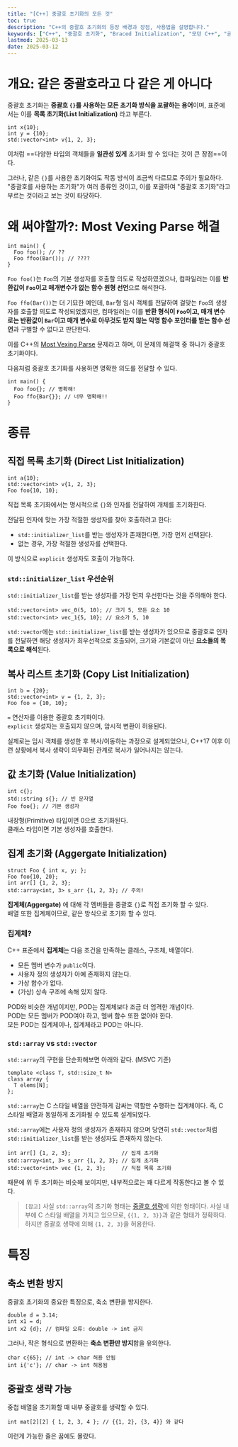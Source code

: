 ```yaml
---
title: "[C++] 중괄호 초기화의 모든 것"
toc: true
description: "C++의 중괄호 초기화의 등장 배경과 장점, 사용법을 설명합니다."
keywords: ["C++", "중괄호 초기화", "Braced Initialization", "모던 C++", "균일 초기화", "유니폼 초기화"]
lastmod: 2025-03-13
date: 2025-03-12
---
```


# 개요: 같은 중괄호라고 다 같은 게 아니다

중괄호 초기화는 **중괄호 `{}`를 사용하는 모든 초기화 방식을 포괄하는 용어**이며, 표준에서는 이를 **목록 초기화(List Initialization)** 라고 부른다.

```cpp{lineNos=false}
int x{10};
int y = {10};
std::vector<int> v{1, 2, 3};
```

이처럼 ==다양한 타입의 객체들을 **일관성 있게** 초기화 할 수 있다는 것이 큰 장점==이다.

그러나, 같은 `{}`를 사용한 초기화여도 작동 방식이 조금씩 다르므로 주의가 필요하다. "중괄호를 사용하는 초기화"가 여러 종류인 것이고, 이를 포괄하여 "중괄호 초기화"라고 부르는 것이라고 보는 것이 타당하다.

# 왜 써야할까?: Most Vexing Parse 해결

```cpp{lineNos=false}
int main() {
  Foo foo(); // ??
  Foo ffoo(Bar()); // ????
}
```

`Foo foo()`는 `Foo`의 기본 생성자를 호출할 의도로 작성하였겠으나, 컴파일러는 이를 **반환값이 `Foo`이고 매개변수가 없는 함수 원형 선언**으로 해석한다.

`Foo ffo(Bar())`는 더 기묘한 예인데, `Bar`형 임시 객체를 전달하여 걸맞는 `Foo`의 생성자를 호출할 의도로 작성되었겠지만, 컴파일러는 이를 **반환 형식이 `Foo`이고, 매개 변수로는 반환값이 `Bar`이고 매개 변수로 아무것도 받지 않는 익명 함수 포인터를 받는 함수 선언**과 구별할 수 없다고 판단한다.

이를 C++의 [Most Vexing Parse](https://en.wikipedia.org/wiki/Most_vexing_parse) 문제라고 하며, 이 문제의 해결책 중 하나가 중괄호 초기화이다.

다음처럼 중괄호 초기화를 사용하면 명확한 의도를 전달할 수 있다.

```cpp{lineNos=false}
int main() {
  Foo foo{}; // 명확해!
  Foo ffo{Bar{}}; // 너무 명확해!!
}
```

# 종류

## 직접 목록 초기화 (Direct List Initialization)

```cpp{lineNos=false}
int a{10};
std::vector<int> v{1, 2, 3};
Foo foo{10, 10};
```

직접 목록 초기화에서는 명시적으로 `{}`와 인자를 전달하여 개체를 초기화한다.  

전달된 인자에 맞는 가장 적절한 생성자를 찾아 호출하려고 한다:
* `std::initializer_list`를 받는 생성자가 존재한다면, 가장 먼저 선택된다.
* 없는 경우, 가장 적절한 생성자를 선택한다.

이 방식으로 `explicit` 생성자도 호출이 가능하다.

### `std::initializer_list` 우선순위

`std::initializer_list`를 받는 생성자를 가장 먼저 우선한다는 것을 주의해야 한다.

```cpp{lineNos=false}
std::vector<int> vec_0(5, 10); // 크기 5, 모든 요소 10
std::vector<int> vec_1{5, 10}; // 요소가 5, 10
```

`std::vector`에는 `std::initializer_list`를 받는 생성자가 있으므로 중괄호로 인자를 전달하면 해당 생성자가 최우선적으로 호출되어, 크기와 기본값이 아닌 **요소들의 목록으로 해석**된다.

## 복사 리스트 초기화 (Copy List Initialization)

```cpp{lineNos=false}
int b = {20};
std::vector<int> v = {1, 2, 3};
Foo foo = {10, 10};
```

`=` 연산자를 이용한 중괄호 초기화이다.  
`explicit` 생성자는 호출되지 않으며, 암시적 변환이 허용된다.  

실제로는 임시 객체를 생성한 후 복사/이동하는 과정으로 설계되었으나, C++17 이후 이런 상황에서 복사 생략이 의무화된 관계로 복사가 일어나지는 않는다.

## 값 초기화 (Value Initialization)

```cpp{lineNos=false}
int c{};
std::string s{}; // 빈 문자열
Foo foo{}; // 기본 생성자
```

내장형(Primitive) 타입이면 0으로 초기화된다.  
클래스 타입이면 기본 생성자를 호출한다.  

## 집계 초기화 (Aggergate Initialization)

```cpp{lineNos=false}
struct Foo { int x, y; };
Foo foo{10, 20};
int arr[] {1, 2, 3};
std::array<int, 3> s_arr {1, 2, 3}; // 주의!
```

**집계체(Aggergate)** 에 대해 각 멤버들을 중괄호 `{}`로 직접 초기화 할 수 있다.  
배열 또한 집계체이므로, 같은 방식으로 초기화 할 수 있다.

### 집계체?

C++ 표준에서 **집계체**는 다음 조건을 만족하는 클래스, 구조체, 배열이다.
* 모든 멤버 변수가 `public`이다.
* 사용자 정의 생성자가 아예 존재하지 않는다.
* 가상 함수가 없다.
* (가상) 상속 구조에 속해 있지 않다.

POD와 비슷한 개념이지만, POD는 집계체보다 조금 더 엄격한 개념이다.  
POD는 모든 멤버가 POD여야 하고, 멤버 함수 또한 없어야 한다.  
모든 POD는 집계체이나, 집계체라고 POD는 아니다.  

### `std::array` vs `std::vector`

`std::array`의 구현을 단순화해보면 아래와 같다. (MSVC 기준)

```cpp{lineNos=false}
template <class T, std::size_t N>
class array {
  T elems[N];
};
```

`std::array`는 C 스타일 배열을 안전하게 감싸는 역할만 수행하는 집계체이다. 즉, C 스타일 배열과 동일하게 초기화될 수 있도록 설계되었다.

`std::array`에는 사용자 정의 생성자가 존재하지 않으며 당연히 `std::vector`처럼 `std::initializer_list`를 받는 생성자도 존재하지 않는다.

```cpp{lineNos=false}
int arr[] {1, 2, 3};                // 집계 초기화
std::array<int, 3> s_arr {1, 2, 3}; // 집계 초기화
std::vector<int> vec {1, 2, 3};     // 직접 목록 초기화
```

때문에 위 두 초기화는 비슷해 보이지만, 내부적으로는 꽤 다르게 작동한다고 볼 수 있다.

> `[참고]` 사실 `std::array`의 초기화 형태는 [중괄호 생략](#중괄호-생략-가능)에 의한 형태이다. 사실 내부에 C 스타일 배열을 가지고 있으므로, `{{1, 2, 3}}`과 같은 형태가 정확하다. 하지만 중괄호 생략에 의해 `{1, 2, 3}`을 허용한다.

# 특징 

## 축소 변환 방지

중괄호 초기화의 중요한 특징으로, 축소 변환을 방지한다.

```cpp{lineNos=false}
double d = 3.14;
int x1 = d;
int x2 {d}; // 컴파일 오류: double -> int 금지
```

그러나, 작은 형식으로 변환하는 **축소 변환만 방지**함을 유의한다.

```cpp{lineNos=false}
char c{65}; // int -> char 허용 안됨
int i{'c'}; // char -> int 허용됨
```

## 중괄호 생략 가능

중첩 배열을 초기화할 때 내부 중괄호를 생략할 수 있다.

```cpp{lineNos=false}
int mat[2][2] { 1, 2, 3, 4 }; // {{1, 2}, {3, 4}} 와 같다
```

이런게 가능한 줄은 꿈에도 몰랐다.
